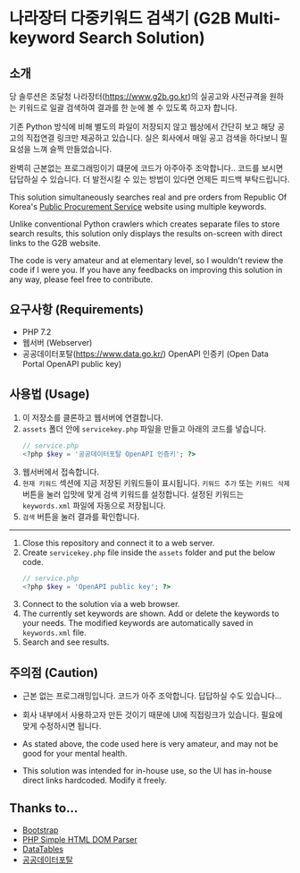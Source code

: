 # 나라장터 다중키워드 검색기 (G2B Multi-keyword Search Solution)
## 소개
당 솔루션은 조달청 나라장터(https://www.g2b.go.kr)의 실공고와 사전규격을 원하는 키워드로 일괄 검색하여 결과를 한 눈에 볼 수 있도록 하고자 합니다.

기존 Python 방식에 비해 별도의 파일이 저장되지 않고 웹상에서 간단히 보고 해당 공고의 직접연결 링크만 제공하고 있습니다. 실은 회사에서 매일 공고 검색을 하다보니 필요성을 느껴 슬쩍 만들었습니다.

완벽히 근본없는 프로그래밍이기 떄문에 코드가 아주아주 조악합니다.. 코드를 보시면 답답하실 수 있습니다. 더 발전시킬 수 있는 방법이 있다면 언제든 피드백 부탁드립니다.

This solution simultaneously searches real and pre orders from Republic Of Korea's [Public Procurement Service](https://www.g2b.go.kr) website using multiple keywords.

Unlike conventional Python crawlers which creates separate files to store search results, this solution only displays the results on-screen with direct links to the G2B website.

The code is very amateur and at elementary level, so I wouldn't review the code if I were you. If you have any feedbacks on improving this solution in any way, please feel free to contribute.

## 요구사항 (Requirements)
* PHP 7.2
* 웹서버 (Webserver)
* 공공데이터포탈(https://www.data.go.kr/) OpenAPI 인증키 (Open Data Portal OpenAPI public key)

## 사용법 (Usage)
1. 이 저장소를 클론하고 웹서버에 연결합니다.
2. `assets` 폴더 안에 `servicekey.php` 파일을 만들고 아래의 코드를 넣습니다.
    ```php
    // service.php
    <?php $key = '공공데이터포탈 OpenAPI 인증키'; ?>
    ```
3. 웹서버에서 접속합니다.
4. `현재 키워드` 섹션에 지금 저장된 키워드들이 표시됩니다. `키워드 추가` 또는 `키워드 삭제` 버튼을 눌러 입맛에 맞게 검색 키워드를 설정합니다. 설정된 키워드는 `keywords.xml` 파일에 자동으로 저장됩니다.
5. `검색` 버튼을 눌러 결과를 확인합니다.

---

1. Close this repository and connect it to a web server.
2. Create `servicekey.php` file inside the `assets` folder and put the below code.
    ```php
    // service.php
    <?php $key = 'OpenAPI public key'; ?>
    ```
3. Connect to the solution via a web browser.
4. The currently set keywords are shown. Add or delete the keywords to your needs. The modified keywords are automatically saved in `keywords.xml` file.
5. Search and see results.

## 주의점 (Caution)
* 근본 없는 프로그래밍입니다. 코드가 아주 조악합니다. 답답하실 수도 있습니다...
* 회사 내부에서 사용하고자 만든 것이기 때문에 UI에 직접링크가 있습니다. 필요에 맞게 수정하시면 됩니다.

* As stated above, the code used here is very amateur, and may not be good for your mental health.
* This solution was intended for in-house use, so the UI has in-house direct links hardcoded. Modify it freely.


## Thanks to...
* [Bootstrap](https://getbootstrap.com/)
* [PHP Simple HTML DOM Parser](https://simplehtmldom.sourceforge.io/)
* [DataTables](https://datatables.net/)
* [공공데이터포탈](https://www.data.go.kr)

